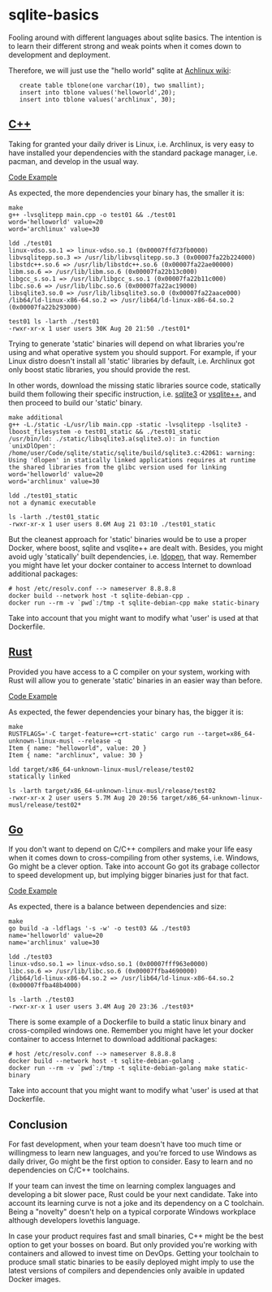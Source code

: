 # sqlite-basics

Fooling around with different languages about sqlite basics. The intention is to learn their different strong and weak points when it comes down to development and  deployment.

Therefore, we will just use the "hello world" sqlite at [Achlinux wiki](https://wiki.archlinux.org/title/SQLite):

       create table tblone(one varchar(10), two smallint);
       insert into tblone values('helloworld',20);
       insert into tblone values('archlinux', 30);

## [C++](test01/)

Taking for granted your daily driver is Linux, i.e. Archlinux, is very easy to have installed your dependencies with the standard package manager, i.e. pacman, and develop in the usual way.

[Code Example](test01/main.cpp)

As expected, the more dependencies your binary has, the smaller it is:

	make
	g++ -lvsqlitepp main.cpp -o test01 && ./test01
	word='helloworld' value=20
	word='archlinux' value=30

	ldd ./test01
	linux-vdso.so.1 => linux-vdso.so.1 (0x00007ffd73fb0000)
	libvsqlitepp.so.3 => /usr/lib/libvsqlitepp.so.3 (0x00007fa22b224000)
	libstdc++.so.6 => /usr/lib/libstdc++.so.6 (0x00007fa22ae00000)
	libm.so.6 => /usr/lib/libm.so.6 (0x00007fa22b13c000)
	libgcc_s.so.1 => /usr/lib/libgcc_s.so.1 (0x00007fa22b11c000)
	libc.so.6 => /usr/lib/libc.so.6 (0x00007fa22ac19000)
	libsqlite3.so.0 => /usr/lib/libsqlite3.so.0 (0x00007fa22aace000)
	/lib64/ld-linux-x86-64.so.2 => /usr/lib64/ld-linux-x86-64.so.2 (0x00007fa22b293000)

	test01 ls -larth ./test01
	-rwxr-xr-x 1 user users 30K Aug 20 21:50 ./test01*

Trying to generate 'static' binaries will depend on what libraries you're using and what operative system you should support. For example, if your Linux distro doesn't install all 'static' libraries by default, i.e. Archlinux got only boost static libraries, you should provide the rest. 

In other words, download the missing static libraries source code, statically build them following their specific instruction, i.e. [sqlite3](https://github.com/sqlite/sqlite) or [vsqlite++](https://github.com/vinzenz/vsqlite--), and then proceed to build our 'static' binary.

	make additional
	g++ -L./static -L/usr/lib main.cpp -static -lvsqlitepp -lsqlite3 -lboost_filesystem -o test01_static && ./test01_static
	/usr/bin/ld: ./static/libsqlite3.a(sqlite3.o): in function `unixDlOpen':
	/home/user/Code/sqlite/static/sqlite/build/sqlite3.c:42061: warning: Using 'dlopen' in statically linked applications requires at runtime the shared libraries from the glibc version used for linking
	word='helloworld' value=20
	word='archlinux' value=30

	ldd ./test01_static 
	not a dynamic executable

	ls -larth ./test01_static 
	-rwxr-xr-x 1 user users 8.6M Aug 21 03:10 ./test01_static

But the cleanest approach for 'static' binaries would be to use a proper Docker, where boost, sqlite and vsqlite++ are dealt with. Besides, you might avoid ugly 'statically' built dependencies, i.e. [ldopen](https://wiki.musl-libc.org/functional-differences-from-glibc.html#Lazy-bindings), that way. Remember you might have let your docker container to access Internet to download additional packages:

	# host /etc/resolv.conf --> nameserver 8.8.8.8
	docker build --network host -t sqlite-debian-cpp .
	docker run --rm -v `pwd`:/tmp -t sqlite-debian-cpp make static-binary

Take into account that you might want to modify what 'user' is used at that Dockerfile.

## [Rust](test02/)

Provided you have access to a C compiler on your system, working with Rust will allow you to generate 'static' binaries in an easier way than before.

[Code Example](test02/src/main.rs)

As expected, the fewer dependencies your binary has, the bigger it is:

	make
	RUSTFLAGS='-C target-feature=+crt-static' cargo run --target=x86_64-unknown-linux-musl --release -q
	Item { name: "helloworld", value: 20 }
	Item { name: "archlinux", value: 30 }

	ldd target/x86_64-unknown-linux-musl/release/test02
	statically linked

	ls -larth target/x86_64-unknown-linux-musl/release/test02
	-rwxr-xr-x 2 user users 5.7M Aug 20 20:56 target/x86_64-unknown-linux-musl/release/test02*

## [Go](test03/)

If you don't want to depend on C/C++ compilers and make your life easy when it comes down to cross-compiling from other systems, i.e. Windows, Go might be a clever option. Take into account Go got its grabage collector to speed development up, but implying bigger binaries just for that fact.

[Code Example](test03/main.go)

As expected, there is a balance between dependencies and size:

	make
	go build -a -ldflags '-s -w' -o test03 && ./test03
	name='helloworld' value=20
	name='archlinux' value=30

	ldd ./test03
	linux-vdso.so.1 => linux-vdso.so.1 (0x00007fff963e0000)
	libc.so.6 => /usr/lib/libc.so.6 (0x00007ffba4690000)
	/lib64/ld-linux-x86-64.so.2 => /usr/lib64/ld-linux-x86-64.so.2 (0x00007ffba48b4000)

	ls -larth ./test03
	-rwxr-xr-x 1 user users 3.4M Aug 20 23:36 ./test03*

There is some example of a  Dockerfile to build a static linux binary and cross-compiled windows one. Remember you might have let your docker container to access Internet to download additional packages:

	# host /etc/resolv.conf --> nameserver 8.8.8.8
	docker build --network host -t sqlite-debian-golang .
	docker run --rm -v `pwd`:/tmp -t sqlite-debian-golang make static-binary

Take into account that you might want to modify what 'user' is used at that Dockerfile.

## Conclusion

For fast development, when your team doesn't have too much time or willingmess to learn new languages, and you're forced to use Windows as daily driver, Go might be the first option to consider. Easy to learn and no dependencies on C/C++ toolchains.

If your team can invest the time on learning complex languages and developing a bit slower pace, Rust could be your next candidate. Take into account its learning curve is not a joke and its dependency on a C toolchain. Being a "novelty" doesn't help on a typical corporate Windows workplace although developers lovethis language. 

In case your product requires fast and small binaries, C++ might be the best option to get your bosses on board. But only provided you're working with containers and allowed to invest time on DevOps. Getting your toolchain to produce small static binaries to be easily deployed might imply to use the latest versions of compilers and dependencies only avaible in updated Docker images.
 
